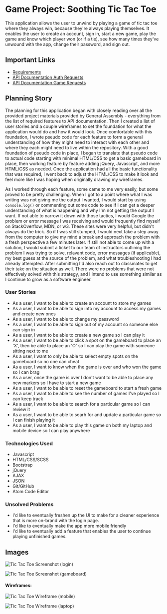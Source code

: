 # Game Project: Soothing Tic Tac Toe

This application allows the user to unwind by playing a game of tic tac toe where they always win, because they're always playing themselves. It enables the user to create an account, sign in, start a new game, play the game and know which player won (or if a tie), see how many times they've unwound with the app, change their password, and sign out.

## Important Links

- [Requirements](https://git.generalassemb.ly/ga-wdi-boston/game-project/blob/master/requirements.md)
- [API Documentation Auth Requests](https://git.generalassemb.ly/ga-wdi-boston/game-project-api/blob/master/docs/user.md)
- [API Documentation Game Requests](https://git.generalassemb.ly/ga-wdi-boston/game-project-api/blob/master/docs/game.md)

## Planning Story

The planning for this application began with closely reading over all the provided project materials provided by General Assembly - everything from the list of required features to API documentation. Then I created a list of user stories and a couple wireframes to set the foundation for what the application would do and how it would look. Once comfortable with this foundation, I wrote pseudo code for each feature to form a general understanding of how they might need to interact with each other and where they each might need to live within the repository. With a good foundation of pseudo code in place, I began to translate that pseudo code to actual code starting with minimal HTML/CSS to get a basic gameboard in place, then working feature by feature adding jQuery, Javascript, and more HTML/CSS as needed. Once the application had all the basic functionality that was required, I went back to adjust the HTML/CSS to make it look and feel more like I was hoping when originally drawing my wireframes.

As I worked through each feature, some came to me very easily, but some proved to be pretty challenging. When I got to a point where what I was writing was not giving me the output I wanted, I would start by using `console.log()` or commenting out some code to see if I can get a deeper understanding of what is happening and why I'm not getting the output I want. If not able to narrow it down with those tactics, I would Google the problem or error message I was receiving and would frequently find myself on StackOverflow, MDN, or w3. These sites were very helpful, but didn't always do the trick. So if I was still stumped, I would next take a step away from the computer to give my mind a break and approach the problem with a fresh perspective a few minutes later. If still not able to come up with a solution, I would submit a ticket to our team of instructors outlining the problem I was trying to solve, relavant code, error messages (if applicable), my best guess at the source of the problem, and what troubleshooting I had already attempted. After submitting I'd also reach out to classmates to get their take on the situation as well. There were no problems that were not effectively solved with this strategy, and I intend to use something similar as I continue to grow as a software engineer.

### User Stories

- As a user, I want to be able to create an account to store my games
- As a user, I want to be able to sign into my account to access my games and create new ones
- As a user, I want to be able to change my password
- As a user, I want to be able to sign out of my account so someone else can sign in
- As a user, I want to be able to create a new game so I can play it
- As a user, I want to be able to click a spot on the gameboard to place an 'X', then be able to place an 'O' so I can play the game with someone sitting next to me
- As a user, I want to only be able to select empty spots on the gameboard so no one can cheat
- As a user, I want to know when the game is over and who won the game so I can brag
- As a user, once the game is over I don't want to be able to place any new markers so I have to start a new game
- As a user, I want to be able to reset the gameboard to start a fresh game
- As a user, I want to be able to see the number of games I've played so I can keep track
- As a user, I want to be able to search for a particular game so I can review it
- As a user, I want to be able to searh for and update a particular game so I can finish playing it
- As a user, I want to be able to play this game on both my laptop and mobile device so I can play anywhere

### Technologies Used

- Javascript
- HTML/CSS/SCSS
- Bootstrap
- jQuery
- AJAX
- JSON
- Git/GitHub
- Atom Code Editor

### Unsolved Problems

- I'd like to eventually freshen up the UI to make for a cleaner experience that is more on-brand with the login page.
- I'd like to eventually make the app more mobile friendly
- I'd like to eventually add a feature that enables the user to continue playing unfinished games.

## Images

![Tic Tac Toe Screenshot (login)](https://i.imgur.com/YDxVz5c.png "Tic Tac Toe Screenshot (login)")

![Tic Tac Toe Screenshot (gameboard)](https://i.imgur.com/mav77rY.png "Tic Tac Toe Screenshot (gameboard)")


#### Wireframes:
![Tic Tac Toe Wireframe (mobile)](https://i.imgur.com/Mp3g2U0.jpg "Tic Tac Toe Wireframe (mobile)")

![Tic Tac Toe Wireframe (laptop)](https://i.imgur.com/Qf6ipVy.jpg "Tic Tac Toe Wireframe (laptop)")

